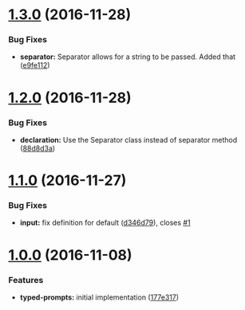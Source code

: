 <a name="1.3.0"></a>
# [1.3.0](https://github.com/TylorS/typed-prompts/compare/v1.2.0...v1.3.0) (2016-11-28)


### Bug Fixes

* **separator:** Separator allows for a string to be passed. Added that ([e9fe112](https://github.com/TylorS/typed-prompts/commit/e9fe112))



<a name="1.2.0"></a>
# [1.2.0](https://github.com/TylorS/typed-prompts/compare/v1.1.0...v1.2.0) (2016-11-28)


### Bug Fixes

* **declaration:** Use the Separator class instead of separator method ([88d8d3a](https://github.com/TylorS/typed-prompts/commit/88d8d3a))



<a name="1.1.0"></a>
# [1.1.0](https://github.com/TylorS/typed-prompts/compare/v1.0.0...v1.1.0) (2016-11-27)


### Bug Fixes

* **input:** fix definition for default ([d346d79](https://github.com/TylorS/typed-prompts/commit/d346d79)), closes [#1](https://github.com/TylorS/typed-prompts/issues/1)



<a name="1.0.0"></a>
# [1.0.0](https://github.com/TylorS/typed-prompts/compare/177e317...v1.0.0) (2016-11-08)


### Features

* **typed-prompts:** initial implementation ([177e317](https://github.com/TylorS/typed-prompts/commit/177e317))



